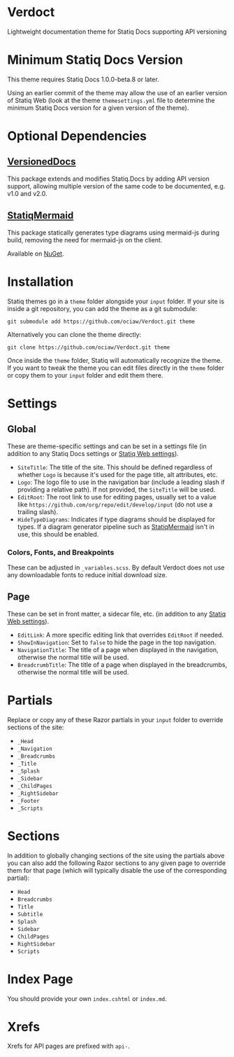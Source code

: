 # Verdoct

Lightweight documentation theme for Statiq Docs supporting API versioning

# Minimum Statiq Docs Version

This theme requires Statiq Docs 1.0.0-beta.8 or later.

Using an earlier commit of the theme may allow the use of an earlier version of Statiq Web (look at the theme `themesettings.yml` file to determine the minimum Statiq Docs version for a given version of the theme).

# Optional Dependencies

## [VersionedDocs]()
This package extends and modifies Statiq.Docs by adding API version support, allowing multiple version of the same code to be documented, e.g. v1.0 and v2.0. 

## [StatiqMermaid](https://github.com/ociaw/StatiqMermaid)
This package statically generates type diagrams using mermaid-js during build, removing the need for mermaid-js on the client.

Available on [NuGet](https://www.nuget.org/packages/Ociaw.StatiqMermaid/).

# Installation

Statiq themes go in a `theme` folder alongside your `input` folder. If your site is inside a git repository, you can add the theme as a git submodule:

```
git submodule add https://github.com/ociaw/Verdoct.git theme
```

Alternatively you can clone the theme directly:

```
git clone https://github.com/ociaw/Verdoct.git theme
```

Once inside the `theme` folder, Statiq will automatically recognize the theme. If you want to tweak the theme you can edit files directly in the `theme` folder or copy them to your `input` folder and edit them there.

# Settings

## Global

These are theme-specific settings and can be set in a settings file (in addition to any Statiq Docs settings or [Statiq Web settings](https://statiq.dev/web/configuration/settings)).

- `SiteTitle`: The title of the site. This should be defined regardless of whether `Logo` is because it's used for the page title, alt attributes, etc. 
- `Logo`: The logo file to use in the navigation bar (include a leading slash if providing a relative path). If not provided, the `SiteTitle` will be used.
- `EditRoot`: The root link to use for editing pages, usually set to a value like `https://github.com/org/repo/edit/develop/input` (do not use a trailing slash).
- `HideTypeDiagrams`: Indicates if type diagrams should be displayed for types. If a diagram generator pipeline such as
[StatiqMermaid](https://github.com/ociaw/StatiqMermaid) isn't in use, this should be enabled.

### Colors, Fonts, and Breakpoints

These can be adjusted in `_variables.scss`. By default Verdoct does not use any downloadable fonts to reduce initial download size.

## Page

These can be set in front matter, a sidecar file, etc. (in addition to any [Statiq Web settings](https://statiq.dev/web/configuration/settings)).

- `EditLink`: A more specific editing link that overrides `EditRoot` if needed.
- `ShowInNavigation`: Set to `false` to hide the page in the top navigation.
- `NavigationTitle`: The title of a page when displayed in the navigation, otherwise the normal title will be used.
- `BreadcrumbTitle`: The title of a page when displayed in the breadcrumbs, otherwise the normal title will be used.

# Partials

Replace or copy any of these Razor partials in your `input` folder to override sections of the site:

- `_Head`
- `_Navigation`
- `_Breadcrumbs`
- `_Title`
- `_Splash`
- `_Sidebar`
- `_ChildPages`
- `_RightSidebar`
- `_Footer`
- `_Scripts`

# Sections

In addition to globally changing sections of the site using the partials above you can also add the following Razor sections to any given page to override them for that page (which will typically disable the use of the corresponding partial):

- `Head`
- `Breadcrumbs`
- `Title`
- `Subtitle`
- `Splash`
- `Sidebar`
- `ChildPages`
- `RightSidebar`
- `Scripts`

# Index Page

You should provide your own `index.cshtml` or `index.md`.

# Xrefs

Xrefs for API pages are prefixed with `api-`.